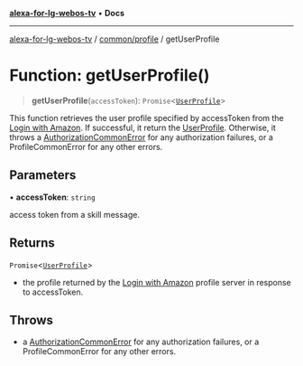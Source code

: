 [**alexa-for-lg-webos-tv**](../../../README.md) • **Docs**

***

[alexa-for-lg-webos-tv](../../../modules.md) / [common/profile](../README.md) / getUserProfile

# Function: getUserProfile()

> **getUserProfile**(`accessToken`): `Promise`\<[`UserProfile`](../interfaces/UserProfile.md)\>

This function retrieves the user profile specified by accessToken from the
[Login with Amazon](https://developer.amazon.com/apps-and-games/login-with-amazon).
If successful, it return the [UserProfile](../interfaces/UserProfile.md). Otherwise, it throws a
[AuthorizationCommonError](../../error/classes/AuthorizationCommonError.md) for
any authorization failures, or a
ProfileCommonError for any other errors.

## Parameters

• **accessToken**: `string`

access token from a skill message.

## Returns

`Promise`\<[`UserProfile`](../interfaces/UserProfile.md)\>

- the profile returned by the
[Login with Amazon](https://developer.amazon.com/apps-and-games/login-with-amazon)
profile server in response to accessToken.

## Throws

- a
[AuthorizationCommonError](../../error/classes/AuthorizationCommonError.md) for
any authorization failures, or a
ProfileCommonError for any other errors.

